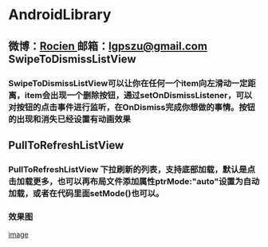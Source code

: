 AndroidLibrary
==============
微博：<a title="Android技术及移动互联网分享" href="http://weibo.com/1901077453" target="_blank">Rocien </a>
邮箱：<a title="欢迎邮件与我交流" href="lgpszu@gmail.com" target="_blank">lgpszu@gmail.com</a>
SwipeToDismissListView 
-----------------------
###   SwipeToDismissListView可以让你在任何一个item向左滑动一定距离，item会出现一个删除按钮，通过setOnDismissListener，可以对按钮的点击事件进行监听，在OnDismiss完成你想做的事情。按钮的出现和消失已经设置有动画效果
PullToRefreshListView
-----------------------
###   PullToRefreshListView 下拉刷新的列表，支持底部加载，默认是点击加载更多，也可以再布局文件添加属性ptrMode:"auto"设置为自动加载，或者在代码里面setMode()也可以。

###   效果图
[image](http://photo.163.com/lgpszu/#m=2&aid=270093481&pid=8943154744)

